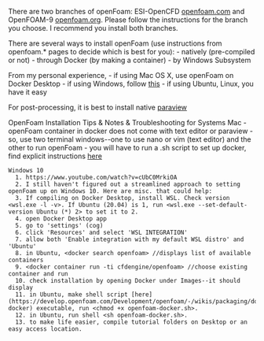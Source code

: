 There are two branches of openFoam: ESI-OpenCFD [openfoam.com](https://www.openfoam.com/) and OpenFOAM-9 [openfoam.org](https://openfoam.org/).
Please follow the instructions for the branch you choose. I recommend you install both branches.

There are several ways to install openFoam (use instructions from openfoam.* pages to decide which is best for you):
	- natively (pre-compiled or not)
	- through Docker (by making a container)
	- by Windows Subsystem

From my personal experience, 
	- if using Mac OS X, use openFoam on Docker Desktop
	- if using Windows, follow [this](http://www.cfdyna.com/Home/openFOAM_Win.html)
	- if using Ubuntu, Linux, you have it easy
	
For post-processing, it is best to install native [paraview](https://www.paraview.org/)


OpenFoam Installation Tips & Notes & Troubleshooting for Systems
	Mac
	  - openFoam container in docker does not come with text editor or paraview 
	  - so, use two terminal windows--one to use nano or vim (text editor) and the other to run openFoam
	  - you will have to run a .sh script to set up docker, find explicit instructions [here](https://www.addictivetips.com/mac-os/run-shell-sh-script-on-macos/)
	  
	Windows 10
	  1. https://www.youtube.com/watch?v=cUbC0MrkiOA
	  2. I still haven't figured out a streamlined approach to setting openFoam up on Windows 10. Here are misc. that could help:
	  3. If compiling on Docker Desktop, install WSL. Check version <wsl.exe -l -v>. If Ubuntu (20.04) is 1, run <wsl.exe --set-default-version Ubuntu (*) 2> to set it to 2.
	  4. open Docker Desktop app
	  5. go to 'settings' (cog)
	  6. click 'Resources' and select 'WSL INTEGRATION' 
	  7. allow both 'Enable integration with my default WSL distro' and 'Ubuntu'
	  8. in Ubuntu, <docker search openfoam> //displays list of available containers
	  9. <docker container run -ti cfdengine/openfoam> //choose existing container and run
	  10. check installation by opening Docker under Images--it should display
	  11. in Ubuntu, make shell script [here](https://develop.openfoam.com/Development/openfoam/-/wikis/packaging/docker/openfoam-docker) executable, run <chmod +x openfoam-docker.sh>.
	  12. in Ubuntu, run shell <sh openfoam-docker.sh>.
	  13. to make life easier, compile tutorial folders on Desktop or an easy access location.

